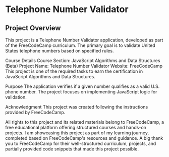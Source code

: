 # **Telephone Number Validator**

## **Project Overview**

This project is a Telephone Number Validator application, developed as part of the FreeCodeCamp curriculum. The primary goal is to validate United States telephone numbers based on specified rules.

Course Details
Course Section: JavaScript Algorithms and Data Structures (Beta)
Project Name: Telephone Number Validator
Website: FreeCodeCamp
This project is one of the required tasks to earn the certification in JavaScript Algorithms and Data Structures.

Purpose
The application verifies if a given number qualifies as a valid U.S. phone number. The project focuses on implementing JavaScript logic for validation.

Acknowledgment
This project was created following the instructions provided by FreeCodeCamp.

All rights to this project and its related materials belong to FreeCodeCamp, a free educational platform offering structured courses and hands-on projects.
I am showcasing this project as part of my learning journey, completed based on FreeCodeCamp's resources and guidance.
A big thank you to FreeCodeCamp for their well-structured curriculum, projects, and partially provided code snippets that made this project possible.
